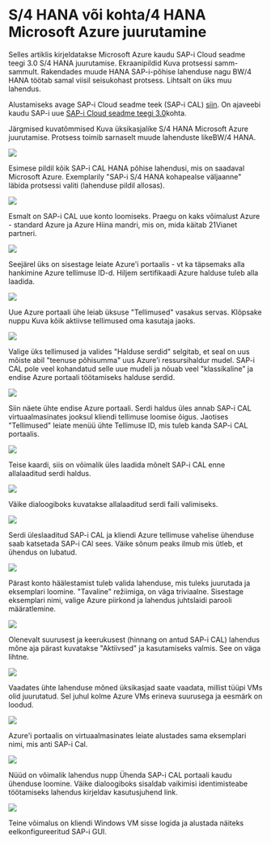<properties 
pageTitle="S/4 HANA või kohta/4 HANA kohta Azure'i VM juurutamine | Microsoft Azure'i" 
description="S/4 HANA või kohta/4 HANA kohta Azure'i VM juurutamine" 
services="virtual-machines-linux" 
documentationCenter="" 
authors="hermanndms" 
manager="timlt" 
editor="" 
tags="azure-resource-manager" 
  keywords=""/> 
<tags 
  ms.service="virtual-machines-linux" 
  ms.devlang="na" 
  ms.topic="article" 
  ms.tgt_pltfrm="vm-linux" 
  ms.workload="infrastructure-services" 
  ms.date="09/15/2016" 
  ms.author="hermannd"/> 


# <a name="deploying-s4-hana-or-bw4-hana-on-microsoft-azure"></a>S/4 HANA või kohta/4 HANA Microsoft Azure juurutamine 

Selles artiklis kirjeldatakse Microsoft Azure kaudu SAP-i Cloud seadme teegi 3.0 S/4 HANA juurutamise.
Ekraanipildid Kuva protsessi samm-sammult. Rakendades muude HANA SAP-i-põhise lahenduse nagu BW/4 HANA töötab samal viisil seisukohast protsess. Lihtsalt on üks muu lahendus.

Alustamiseks avage SAP-i Cloud seadme teek (SAP-i CAL) [siin](https://cal.sap.com/). On ajaveebi kaudu SAP-i uue [SAP-i Cloud seadme teegi 3.0](http://scn.sap.com/community/cloud-appliance-library/blog/2016/05/27/sap-cloud-appliance-library-30-came-with-a-new-user-experience)kohta. 


Järgmised kuvatõmmised Kuva üksikasjalike S/4 HANA Microsoft Azure juurutamise. Protsess toimib sarnaselt muude lahenduste likeBW/4 HANA.


![](./media/virtual-machines-linux-sap-cal-s4h/s4h-pic-1b.jpg)

Esimese pildil kõik SAP-i CAL HANA põhise lahendusi, mis on saadaval Microsoft Azure.
Exemplarily "SAP-i S/4 HANA kohapealse väljaanne" läbida protsessi valiti (lahenduse pildil allosas).

![](./media/virtual-machines-linux-sap-cal-s4h/s4h-pic-2.jpg)

Esmalt on SAP-i CAL uue konto loomiseks. Praegu on kaks võimalust Azure - standard Azure ja Azure Hiina mandri, mis on, mida käitab 21Vianet partneri.

![](./media/virtual-machines-linux-sap-cal-s4h/s4h-pic3b.jpg)

Seejärel üks on sisestage leiate Azure'i portaalis - vt ka täpsemaks alla hankimine Azure tellimuse ID-d. Hiljem sertifikaadi Azure halduse tuleb alla laadida.

![](./media/virtual-machines-linux-sap-cal-s4h/s4h-pic6b.jpg)

Uue Azure portaali ühe leiab üksuse "Tellimused" vasakus servas. Klõpsake nuppu Kuva kõik aktiivse tellimused oma kasutaja jaoks.

![](./media/virtual-machines-linux-sap-cal-s4h/s4h-pic7b.jpg)

Valige üks tellimused ja valides "Halduse serdid" selgitab, et seal on uus mõiste abil "teenuse põhisumma" uus Azure'i ressursihaldur mudel.
SAP-i CAL pole veel kohandatud selle uue mudeli ja nõuab veel "klassikaline" ja endise Azure portaali töötamiseks halduse serdid.

![](./media/virtual-machines-linux-sap-cal-s4h/s4h-pic4b.jpg)

Siin näete ühte endise Azure portaali. Serdi haldus üles annab SAP-i CAL virtuaalmasinates jooksul kliendi tellimuse loomise õigus. Jaotises "Tellimused" leiate menüü ühte Tellimuse ID, mis tuleb kanda SAP-i CAL portaalis.

![](./media/virtual-machines-linux-sap-cal-s4h/s4h-pic5.jpg)

Teise kaardi, siis on võimalik üles laadida mõnelt SAP-i CAL enne allalaaditud serdi haldus.

![](./media/virtual-machines-linux-sap-cal-s4h/s4h-pic8.jpg)

Väike dialoogiboks kuvatakse allalaaditud serdi faili valimiseks.

![](./media/virtual-machines-linux-sap-cal-s4h/s4h-pic9.jpg)

Serdi üleslaaditud SAP-i CAL ja kliendi Azure tellimuse vahelise ühenduse saab katsetada SAP-i CAl sees. Väike sõnum peaks ilmub mis ütleb, et ühendus on lubatud.

![](./media/virtual-machines-linux-sap-cal-s4h/s4h-pic10.jpg)

Pärast konto häälestamist tuleb valida lahenduse, mis tuleks juurutada ja eksemplari loomine.
"Tavaline" režiimiga, on väga triviaalne. Sisestage eksemplari nimi, valige Azure piirkond ja lahendus juhtslaidi parooli määratlemine.

![](./media/virtual-machines-linux-sap-cal-s4h/s4h-pic11.jpg)

Olenevalt suurusest ja keerukusest (hinnang on antud SAP-i CAL) lahendus mõne aja pärast kuvatakse "Aktiivsed" ja kasutamiseks valmis. See on väga lihtne.

![](./media/virtual-machines-linux-sap-cal-s4h/s4h-pic12.jpg)

Vaadates ühte lahenduse mõned üksikasjad saate vaadata, millist tüüpi VMs olid juurutatud. Sel juhul kolme Azure VMs erineva suurusega ja eesmärk on loodud.

![](./media/virtual-machines-linux-sap-cal-s4h/s4h-pic13.jpg)

Azure'i portaalis on virtuaalmasinates leiate alustades sama eksemplari nimi, mis anti SAP-i Cal.

![](./media/virtual-machines-linux-sap-cal-s4h/s4h-pic14b.jpg)

Nüüd on võimalik lahendus nupp Ühenda SAP-i CAL portaali kaudu ühenduse loomine. Väike dialoogiboks sisaldab vaikimisi identimisteabe töötamiseks lahendus kirjeldav kasutusjuhend link.

![](./media/virtual-machines-linux-sap-cal-s4h/s4h-pic15.jpg)

Teine võimalus on kliendi Windows VM sisse logida ja alustada näiteks eelkonfigureeritud SAP-i GUI.







